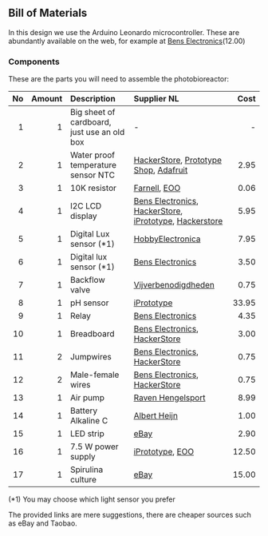## Bill of Materials

In this design we use the Arduino Leonardo microcontroller. These are abundantly available on the web, for example at [Bens Electronics](https://benselectronics.nl/arduino-leonardo/)(12.00)

### Components

These are the parts you will need to assemble the photobioreactor:

|No|Amount|Description|Supplier NL|Cost|
| ------------: | ------------: | :------------ | :------------ | ------------: |
|1|1|Big sheet of cardboard, just use an old box|-|-|
|2|1|Water proof temperature sensor NTC|[HackerStore](http://www.hackerstore.nl/Artikel/298), [Prototype Shop](http://www.prototypeshop.nl/temperatuursensor-waterdicht-ntc-10k-b3950-met-bevestigingsoog), [Adafruit](https://www.adafruit.com/product/372)|2.95|
|3|1|10K resistor|[Farnell](http://nl.farnell.com/te-connectivity/cfr16j10k/resistor-carbon-10k-0-25w-5/dp/2329474), [EOO](http://www.eoo-bv.nl/index.php?_a=viewProd&productId=7016)|0.06|
|4|1|I2C LCD display|[Bens Electronics](https://benselectronics.nl/16-x-2-hd44780-lcd-+-i2c-adapter-module/), [HackerStore](http://www.hackerstore.nl/Artikel/82), [iPrototype](https://iprototype.nl/products/components/led-lcd/lcd16x2-I2C-BL), [Hackerstore](https://www.hackerstore.nl/Artikel/82)|5.95|
|5|1|Digital Lux sensor (*1)|[HobbyElectronica](https://www.hobbyelectronica.nl/product/tsl2561-digitale-lux-licht-sensor/)|7.95|
|6|1|Digital lux sensor (*1)|[Bens Electronics](https://benselectronics.nl/gy302-bh1750-licht-intensiteit-sensor/)|3.50|
|7|1|Backflow valve|[Vijverbenodigdheden](https://www.vijverbenodigdheden.nl/tussenklep-terugslagklep-4-mm)|0.75|
|8|1|pH sensor|[iPrototype](https://www.iprototype.nl/products/components/sensors/analog-ph-meter-kit)|33.95|
|9|1|Relay|[Bens Electronics](https://benselectronics.nl/2-voudig-5v-relais-laag-actief/)|4.35|
|10|1|Breadboard|[Bens Electronics](https://benselectronics.nl/breadboard-400-points/), [HackerStore](http://www.hackerstore.nl/Artikel/50)|3.00|
|11|2|Jumpwires|[Bens Electronics](https://benselectronics.nl/dupont-20cm-male-male/), [HackerStore](http://www.hackerstore.nl/Artikel/472)|0.75|
|12|2|Male-female wires|[Bens Electronics](https://benselectronics.nl/dupont-20cm-male-female/), [HackerStore](http://www.hackerstore.nl/Artikel/222)|0.75|
|13|1|Air pump|[Raven Hengelsport](https://www.raven.nl/raven-luchtpomp/nl/product/43517/)|8.99|
|14|1|Battery Alkaline C|[Albert Heijn](http://www.ah.nl/producten/product/wi136833/ah-alkaline-c-batterijen)|1.00|
|15|1|LED strip|[eBay](http://www.ebay.com/itm/401053939785)|2.90|
|16|1|7.5 W power supply|[iPrototype](https://iprototype.nl/products/accessoires/power/adapter), [EOO](http://www.eoo-bv.nl/index.php?_a=viewProd&productId=11642)|12.50|
|17|1|Spirulina culture|[eBay](http://www.ebay.com/itm/SPIRULINA-MAXIMA-STARTER-LIVE-100-ml-/172332270124?hash=item281fcdc22c:g:AfcAAOxygPtSzpv9)|15.00|

(*1) You may choose which light sensor you prefer 

The provided links are mere suggestions, there are cheaper sources such as eBay and Taobao.
